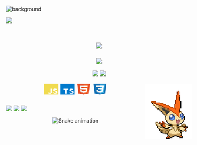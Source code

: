 ![background](./)

<img src="https://github.com/user-attachments/assets/0a3f555b-e532-439a-9862-ec28a2074d2e">

  <h1 align="center"> 
    
<img src="https://readme-typing-svg.herokuapp.com?font=Monoton&size=40&letterSpacing=3px&pause=1000&color=E7CA91&background=251F13B9&center=true&vCenter=true&width=900&height=100&lines=Opa%2C+eu+j%C3%A1+vi++voc%C3%AA+aqui%3F;Se+n%C3%A3o%2C+saiba+que+sou+o+Os%C3%A9ias">
    
  </h1>

  <p align="center">
<img src="https://readme-typing-svg.herokuapp.com?font=Sour+Gummy&weight=500&size=30&pause=1000&color=C24D06&background=F7E0AA&center=true&vCenter=true&width=435&lines=Sou+apenas+um+simples+ot%C3%A1rio;Mas+gosto+de+aprender+e+criar;Por+que%3F;Sei+l%C3%A1+isso++s%C3%B3+o+tempo+dir%C3%A1">
  
  </p>
  
  <div align="center">

<img heigt="180em" src="https://github-readme-stats.vercel.app/api?username=Oseias-Augusto&show_icons=true&bg_color=e7ca91&title_color=000000&text_color=c24d06&icon_color=000000">

<img heigt="180em" src="https://github-readme-stats.vercel.app/api/top-langs/?username=Oseias-Augusto&show_icons=true&bg_color=e7ca91&title_color=000000&text_color=c24d06&icon_color=000000">

  </div>

<div align="center" valign="top"><br>
  <img align="center" alt="Js" height="30" width="40" src="https://raw.githubusercontent.com/devicons/devicon/master/icons/javascript/javascript-plain.svg">
  <img align="center" alt="Js" height="30" width="40" src="https://raw.githubusercontent.com/devicons/devicon/master/icons/typescript/typescript-plain.svg">
  <img align="center" alt="HTML" height="30" width="40" src="https://raw.githubusercontent.com/devicons/devicon/master/icons/html5/html5-original.svg">
  <img align="center" alt="CSS" height="30" width="40" src="https://raw.githubusercontent.com/devicons/devicon/master/icons/css3/css3-original.svg">
  <img align="right" alt="Oséias-Victini" whidth="100" height="150" src="./Victini.gif">
</div>

##

<div> 
  <a href="https://www.instagram.com/ze_augustofpm?igsh=ZGdlazBkMWhzcmVj" target="_blank"><img src="https://img.shields.io/badge/-Instagram-%23E4405F?style=for-the-badge&logo=instagram&logoColor=white" target="_blank"></a>
  <a href = "mailto: oseiasafpm@gmail.com"><img src="https://img.shields.io/badge/-Gmail-%23333?style=for-the-badge&logo=gmail&logoColor=white" target="_blank"></a>
  <a href="https://www.linkedin.com/in/os%C3%A9ias-augusto-ferreira-de-paula-melo-4a011a357?utm_source=share&utm_campaign=share_via&utm_content=profile&utm_medium=android_app" target="_blank"><img src="https://img.shields.io/badge/-LinkedIn-%230077B5?style=for-the-badge&logo=linkedin&logoColor=white" target="_blank"></a> 
</div>

<div align="center">

  ![Snake animation](https://github.com/danielbped/danielbped/blob/output/github-contribution-grid-snake.svg)
